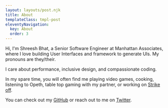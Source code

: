 ```yaml
---
layout: layouts/post.njk
title: About
templateClass: tmpl-post
eleventyNavigation:
  key: About
  order: 3
---
```


Hi, I'm Shreesh Bhat, a Senior Software Engineer at Manhattan Associates, where I love building User Interfaces and framework to generate UIs.
My pronouns are they/their.

I care about performance, inclusive design, and compassionate coding.

In my spare time, you will often find me playing video games, cooking, listening to Opeth, table top gaming with my partner, or working on [Strike off](https://github.com/shreeshbhat/strike-off).

You can check out my [GitHub](https://github.com/shreeshbhat) or reach out to me on [Twitter](https://www.twitter.com/shreeshbhat).
